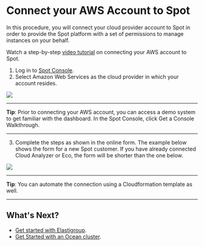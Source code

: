# Connect your AWS Account to Spot

In this procedure, you will connect your cloud provider account to Spot in order to provide the Spot platform with a set of permissions to manage instances on your behalf.

Watch a step-by-step [video tutorial](https://youtu.be/csPmq3JZlgU/) on connecting your AWS account to Spot.

1. Log in to [Spot Console](http://console.spotinst.com/).
2. Select Amazon Web Services as the cloud provider in which your account resides.

<img src="/connect-your-cloud-provider/_media/welcome-to-spot-1024x341.png" />

---

**Tip**: Prior to connecting your AWS account, you can access a demo system to get familiar with the dashboard. In the Spot Console, click Get a Console Walkthrough.

---

3. Complete the steps as shown in the online form. The example below shows the form for a new Spot customer. If you have already connected Cloud Analyzer or Eco, the form will be shorter than the one below.

<img src="/connect-your-cloud-provider/_media/connect-aws-account-02a.png" />

---

**Tip**: You can automate the connection using a Cloudformation template as well.

---

## What's Next?

- [Get started with Elastigroup](elastigroup/getting-started/).
- [Get Started with an Ocean cluster](ocean/getting-started/).
